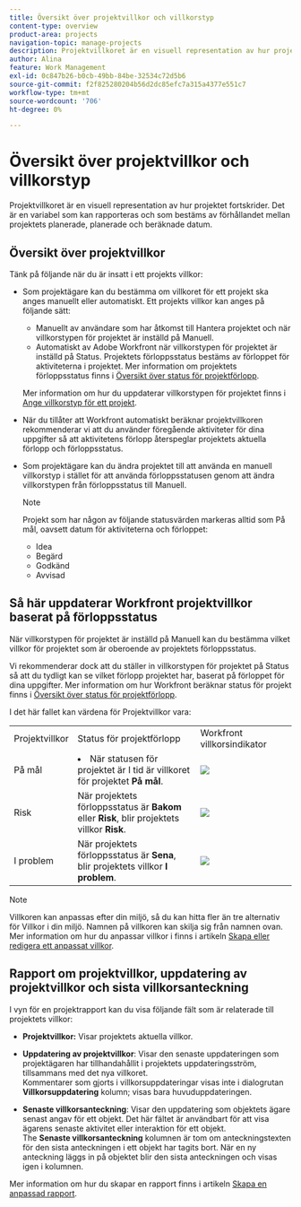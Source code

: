 ```yaml
---
title: Översikt över projektvillkor och villkorstyp
content-type: overview
product-area: projects
navigation-topic: manage-projects
description: Projektvillkoret är en visuell representation av hur projektet fortskrider. Det är en variabel som kan rapporteras och som bestäms av förhållandet mellan projektets planerade, planerade och beräknade datum.
author: Alina
feature: Work Management
exl-id: 0c847b26-b0cb-49bb-84be-32534c72d5b6
source-git-commit: f2f825280204b56d2dc85efc7a315a4377e551c7
workflow-type: tm+mt
source-wordcount: '706'
ht-degree: 0%

---
```


# Översikt över projektvillkor och villkorstyp

Projektvillkoret är en visuell representation av hur projektet fortskrider. Det är en variabel som kan rapporteras och som bestäms av förhållandet mellan projektets planerade, planerade och beräknade datum.

## Översikt över projektvillkor

Tänk på följande när du är insatt i ett projekts villkor:

* Som projektägare kan du bestämma om villkoret för ett projekt ska anges manuellt eller automatiskt. Ett projekts villkor kan anges på följande sätt:

   * Manuellt av användare som har åtkomst till Hantera projektet och när villkorstypen för projektet är inställd på Manuell.
   * Automatiskt av Adobe Workfront när villkorstypen för projektet är inställd på Status. Projektets förloppsstatus bestäms av förloppet för aktiviteterna i projektet. Mer information om projektets förloppsstatus finns i [Översikt över status för projektförlopp](../../../manage-work/projects/planning-a-project/project-progress-status.md).

   Mer information om hur du uppdaterar villkorstypen för projektet finns i [Ange villkorstyp för ett projekt](../../../manage-work/projects/manage-projects/set-condition-type-for-project.md).

* När du tillåter att Workfront automatiskt beräknar projektvillkoren rekommenderar vi att du använder föregående aktiviteter för dina uppgifter så att aktivitetens förlopp återspeglar projektets aktuella förlopp och förloppsstatus.
* Som projektägare kan du ändra projektet till att använda en manuell villkorstyp i stället för att använda förloppsstatusen genom att ändra villkorstypen från förloppsstatus till Manuell.

   >[!NOTE]
   >
   >Projekt som har någon av följande statusvärden markeras alltid som På mål, oavsett datum för aktiviteterna och förloppet:
   >
   >* Idea
   >* Begärd
   >* Godkänd
   >* Avvisad


<!--
<div data-mc-conditions="QuicksilverOrClassic.Draft mode">
<h2>Set the Condition Type for a project</h2>
<p data-mc-conditions="QuicksilverOrClassic.Draft mode">(NOTE: drafted here and moved it to a separate article: /Content/Manage work/Projects/Manage projects/set-condition-type-for-project.htm)</p>
<ol>
<li value="1">Go to the project for which you want to update the Condition Type. </li>
<li value="2"> <p>  Click the <strong>More</strong> menu <img src="assets/qs-more-menu.png"> to the right of the project name, then click <strong>Edit</strong>.  <br> </p> </li>
<li value="3">In the <strong>Condition Type</strong> field, choose one of the following:
<ul>
<li><p><strong>Manual:</strong> The project owner sets the Condition on the project manually.</p><p data-mc-conditions="QuicksilverOrClassic.Quicksilver">In this case, the project owner can update the Condition of the project in the project header, or the Project Details section. </p></li>
<li><p><strong>Progress Status:</strong> Workfront sets the Condition based on the Progress Status of the project. <br></p></li>
</ul></li>
<li value="4">Click <strong>Save Changes</strong>. </li>
</ol>
</div>
-->

## Så här uppdaterar Workfront projektvillkor baserat på förloppsstatus

När villkorstypen för projektet är inställd på Manuell kan du bestämma vilket villkor för projektet som är oberoende av projektets förloppsstatus.

Vi rekommenderar dock att du ställer in villkorstypen för projektet på Status så att du tydligt kan se vilket förlopp projektet har, baserat på förloppet för dina uppgifter. Mer information om hur Workfront beräknar status för projekt finns i [Översikt över status för projektförlopp](../../../manage-work/projects/planning-a-project/project-progress-status.md).

I det här fallet kan värdena för Projektvillkor vara:

<table style="table-layout:auto"> 
 <col> 
 <col> 
 <col> 
 <col> 
 <tbody> 
  <tr> 
   <td>Projektvillkor</td> 
   <td>Status för projektförlopp</td> 
   <td>Workfront villkorsindikator</td> 
   <td> </td> 
  </tr> 
  <tr> 
   <td>På mål</td> 
   <td> <li>När statusen för projektet är I tid är villkoret för projektet <strong>På mål</strong>.</li> </td> 
   <td> <img src="assets/on-target-condition-icon.png"> </td> 
   <td> </td> 
  </tr> 
  <tr> 
   <td>Risk</td> 
   <td>När projektets förloppsstatus är <strong>Bakom</strong> eller <strong>Risk</strong>, blir projektets villkor <strong>Risk</strong>.</td> 
   <td> <img src="assets/at-risk-project-condition-icon.png"> </td> 
   <td> </td> 
  </tr> 
  <tr> 
   <td>I problem</td> 
   <td>När projektets förloppsstatus är <strong>Sena</strong>, blir projektets villkor <strong>I problem</strong>. </td> 
   <td> <img src="assets/in-trouble-project-condition-icon.png"> </td> 
   <td> </td> 
  </tr> 
 </tbody> 
</table>

>[!NOTE]
>
>Villkoren kan anpassas efter din miljö, så du kan hitta fler än tre alternativ för Villkor i din miljö. Namnen på villkoren kan skilja sig från namnen ovan. Mer information om hur du anpassar villkor i finns i artikeln [Skapa eller redigera ett anpassat villkor](../../../administration-and-setup/customize-workfront/create-manage-custom-conditions/create-edit-custom-conditions.md).

## Rapport om projektvillkor, uppdatering av projektvillkor och sista villkorsanteckning

I vyn för en projektrapport kan du visa följande fält som är relaterade till projektets villkor:

* **Projektvillkor:** Visar projektets aktuella villkor.
* **Uppdatering av projektvillkor**: Visar den senaste uppdateringen som projektägaren har tillhandahållit i projektets uppdateringsström, tillsammans med det nya villkoret.\
   Kommentarer som gjorts i villkorsuppdateringar visas inte i dialogrutan **Villkorsuppdatering** kolumn; visas bara huvuduppdateringen.

* **Senaste villkorsanteckning**: Visar den uppdatering som objektets ägare senast angav för ett objekt. Det här fältet är användbart för att visa ägarens senaste aktivitet eller interaktion för ett objekt.\
   The **Senaste villkorsanteckning** kolumnen är tom om anteckningstexten för den sista anteckningen i ett objekt har tagits bort. När en ny anteckning läggs in på objektet blir den sista anteckningen och visas igen i kolumnen.

Mer information om hur du skapar en rapport finns i artikeln [Skapa en anpassad rapport](../../../reports-and-dashboards/reports/creating-and-managing-reports/create-custom-report.md).

